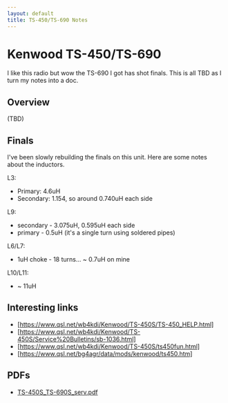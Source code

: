 ```yaml
---
layout: default
title: TS-450/TS-690 Notes
---
```


# Kenwood TS-450/TS-690

I like this radio but wow the TS-690 I got has shot finals.
This is all TBD as I turn my notes into a doc.

## Overview

(TBD)

## Finals

I've been slowly rebuilding the finals on this unit.
Here are some notes about the inductors.

L3:
 * Primary:  4.6uH
 * Secondary: 1.154, so around 0.740uH each side

L9:
 * secondary - 3.075uH, 0.595uH each side
 * primary - 0.5uH (it's a single turn using soldered pipes)

L6/L7:
 * 1uH choke - 18 turns... ~ 0.7uH on mine

L10/L11:
 * ~ 11uH

## Interesting links

 * [https://www.qsl.net/wb4kdi/Kenwood/TS-450S/TS-450_HELP.html]
 * [https://www.qsl.net/wb4kdi/Kenwood/TS-450S/Service%20Bulletins/sb-1036.html]
 * [https://www.qsl.net/wb4kdi/Kenwood/TS-450S/ts450fun.html]
 * [https://www.qsl.net/bg4agr/data/mods/kenwood/ts450.htm]

## PDFs

 * [TS-450S_TS-690S_serv.pdf](TS-450S_TS-690S_serv.pdf)
